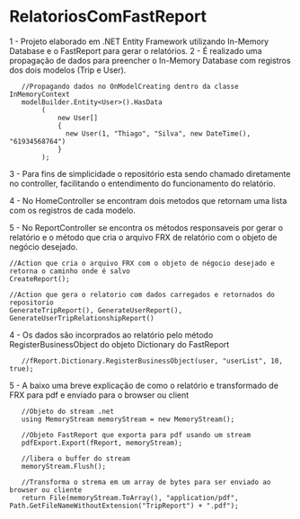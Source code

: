 # RelatoriosComFastReport


1 - Projeto elaborado em .NET Entity Framework utilizando In-Memory Database e o FastReport para gerar o relatórios.
2 - É realizado uma propagação de dados para preencher o In-Memory Database com registros dos dois modelos (Trip e User).

       //Propagando dados no OnModelCreating dentro da classe InMemoryContext
       modelBuilder.Entity<User>().HasData
            (
                new User[]
                {
                  new User(1, "Thiago", "Silva", new DateTime(), "61934568764")
                }
            );

3 - Para fins de simplicidade o repositório esta sendo chamado diretamente no controller, facilitando o entendimento do funcionamento do relatório.

4 - No HomeController se encontram dois metodos que retornam uma lista com os registros de cada modelo.

5 - No ReportController se encontra os métodos responsaveis por gerar o relatório e o método que cria o arquivo FRX de relatório com o objeto de negócio desejado.
    
    //Action que cria o arquivo FRX com o objeto de négocio desejado e retorna o caminho onde é salvo
    CreateReport();

    //Action que gera o relatorio com dados carregados e retornados do repositorio
    GenerateTripReport(), GenerateUserReport(), GenerateUserTripRelationshipReport()

4 - Os dados são incorprados ao relatório pelo método RegisterBusinessObject do objeto Dictionary do FastReport

       //fReport.Dictionary.RegisterBusinessObject(user, "userList", 10, true);

5 - A baixo uma breve explicação de como o relatório e transformado de FRX para pdf e enviado para o browser ou client
       
       //Objeto do stream .net
       using MemoryStream memoryStream = new MemoryStream();
       
       //Objeto FastReport que exporta para pdf usando um stream
       pdfExport.Export(fReport, memoryStream);

       //libera o buffer do stream
       memoryStream.Flush();

       //Transforma o strema em um array de bytes para ser enviado ao browser ou cliente
       return File(memoryStream.ToArray(), "application/pdf", Path.GetFileNameWithoutExtension("TripReport") + ".pdf");
